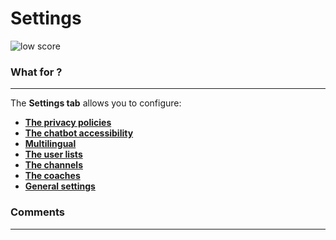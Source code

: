 # Settings

<div class="image_center">
  <img :src="$withBase('/assets/img/en/settings/settingsSetting.png')" alt="low score">
</div>

### What for ?
---
The **Settings tab** allows you to configure:

-   [**The privacy policies**](/en/chatbot/settings/privacy.html)
-   [**The chatbot accessibility**](/en/chatbot/settings/chatbot.html) 
-   [**Multilingual**](/en/chatbot/settings/multilingual.html)
-   [**The user lists**](/en/chatbot/settings/user_list.html)
-   [**The channels**](/en/chatbot/settings/channels.html)
-   [**The coaches**](/en/chatbot/settings/coach.html)
-   [**General settings**](/en/chatbot/settings/settings.html)


### Comments
---
<div id="disqus_thread"></div>

<script>

export default {
  mounted () {

    var disqus_config = function () {
      this.page.url = "https://docs.witivio.com";  // Replace PAGE_URL with your page's canonical URL variable
      this.page.identifier = "witivio_#45"; // Replace PAGE_IDENTIFIER with your page's unique identifier variable
    };

(function() { // DON'T EDIT BELOW THIS LINE
var d = document, s = d.createElement('script');
s.src = 'https://docs-witivio.disqus.com/embed.js';
s.setAttribute('data-timestamp', +new Date());
(d.head || d.body).appendChild(s);
})();
  }
}
</script>